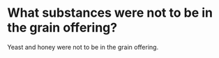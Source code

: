 # What substances were not to be in the grain offering?

Yeast and honey were not to be in the grain offering.
